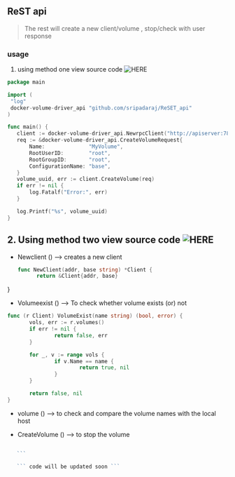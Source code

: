 ## ReST api


> The rest will create a new client/volume , stop/check with user response 

### usage 
1. using method one view source code ![HERE](https://github.com/sripadaraj/ReST_api/blob/master/client.go)
 ```go
 package main

import (
  "log"
  docker-volume-driver_api "github.com/sripadaraj/ReSET_api"
)

func main() {
    client := docker-volume-driver_api.NewrpcClient("http://apiserver:7860", "user", "password")
    req := &docker-volume-driver_api.CreateVolumeRequest{
        Name:              "MyVolume",
        RootUserID:        "root",
        RootGroupID:       "root",
        ConfigurationName: "base",
    }
    volume_uuid, err := client.CreateVolume(req)
    if err != nil {
        log.Fatalf("Error:", err)
    }

    log.Printf("%s", volume_uuid)
}
 ``` 
## 2. Using method two view source code ![HERE](https://github.com/sripadaraj/ReST_api/blob/master/rest/client.go)

- Newclient () --> creates a new client 
  ```go
  func NewClient(addr, base string) *Client {
        return &Client{addr, base}
}


- Volumeexist () --> To check whether volume exists (or) not 
 ```go
 func (r Client) VolumeExist(name string) (bool, error) {
        vols, err := r.volumes()
        if err != nil {
                return false, err
        }

        for _, v := range vols {
                if v.Name == name {
                        return true, nil
                }
        }

        return false, nil
}
```
- volume () --> to check and compare the volume names with the local host

- CreateVolume () --> to stop the volume 
 ```go 
    
    ```
    
    ``` code will be updated soon ```
